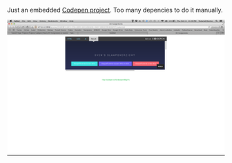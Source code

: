 Just an embedded [Codepen project](http://codepen.io/Vordez/pen/MajzYx). Too many depencies to do it manually.

![](screen2.png)
